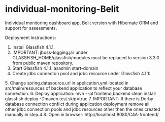# individual-monitoring-Belit
Individual monitoring dashboard app, Belit version with Hibernate ORM and support for assessments. 

Deployment instructions:

1.	Install Glassfish 4.1.1.
2.	IMPORTANT: jboss-logging.jar under GLASSFISH_HOME/glassfish/modules must be replaced to version 3.3.0 from public maven repository.
3.	Start Glassfish 4.1.1:
asadmin start-domain
4.	Create jdbc connecton pool and jdbc resource under Glassfish 4.1.1:
<jdbc-resource pool-name="c4aPool" object-type="system-admin" jndi-name="jdbc/__c4aDB"></jdbc-resource>
<jdbc-connection-pool is-isolation-level-guaranteed="false" datasource-classname="org.postgresql.ds.PGSimpleDataSource" name="c4aPool" res-type="javax.sql.DataSource">
5.	Change spring.datasource.url in application.yml located in src/main/resources of backend application to reflect your database connection.
6.	Deploy application:
mvn --pl frontend,backend clean install glassfish:deploy -Dmaven.test.skip=true
7.	IMPORTANT: If there is Derby database connection conflict during application deployment remove all other jdbc connection pools and jdbc resources other then the ones created manually in step.4
8.	Open in browser:
http://localhost:8080/C4A-frontend/
